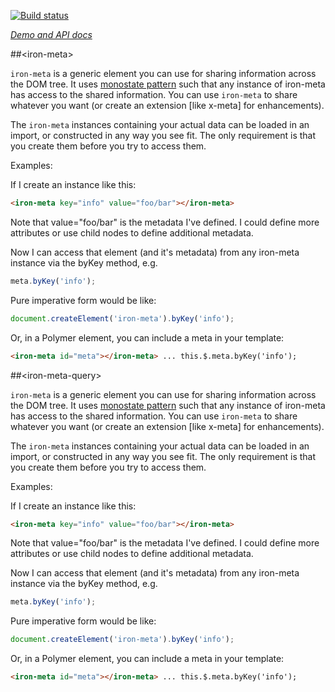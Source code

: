 <!---

This README is automatically generated from the comments in these files:
iron-meta.html

Edit those files, and our readme bot will duplicate them over here!
Edit this file, and the bot will squash your changes :)

The bot does some handling of markdown. Please file a bug if it does the wrong
thing! https://github.com/PolymerLabs/tedium/issues

-->

[![Build status](https://travis-ci.org/PolymerElements/iron-meta.svg?branch=master)](https://travis-ci.org/PolymerElements/iron-meta)

_[Demo and API docs](https://elements.polymer-project.org/elements/iron-meta)_

##&lt;iron-meta&gt;

`iron-meta` is a generic element you can use for sharing information across the DOM tree. It uses [monostate pattern](http://c2.com/cgi/wiki?MonostatePattern) such that any instance of iron-meta has access to the shared information. You can use `iron-meta` to share whatever you want (or create an extension [like x-meta] for enhancements).

The `iron-meta` instances containing your actual data can be loaded in an import, or constructed in any way you see fit. The only requirement is that you create them before you try to access them.

Examples:

If I create an instance like this:

```html
<iron-meta key="info" value="foo/bar"></iron-meta>
```

Note that value="foo/bar" is the metadata I've defined. I could define more attributes or use child nodes to define additional metadata.

Now I can access that element (and it's metadata) from any iron-meta instance via the byKey method, e.g.

```javascript
meta.byKey('info');
```

Pure imperative form would be like:

```javascript
document.createElement('iron-meta').byKey('info');
```

Or, in a Polymer element, you can include a meta in your template:

```html
<iron-meta id="meta"></iron-meta> ... this.$.meta.byKey('info');
```

##&lt;iron-meta-query&gt;

`iron-meta` is a generic element you can use for sharing information across the DOM tree. It uses [monostate pattern](http://c2.com/cgi/wiki?MonostatePattern) such that any instance of iron-meta has access to the shared information. You can use `iron-meta` to share whatever you want (or create an extension [like x-meta] for enhancements).

The `iron-meta` instances containing your actual data can be loaded in an import, or constructed in any way you see fit. The only requirement is that you create them before you try to access them.

Examples:

If I create an instance like this:

```html
<iron-meta key="info" value="foo/bar"></iron-meta>
```

Note that value="foo/bar" is the metadata I've defined. I could define more attributes or use child nodes to define additional metadata.

Now I can access that element (and it's metadata) from any iron-meta instance via the byKey method, e.g.

```javascript
meta.byKey('info');
```

Pure imperative form would be like:

```javascript
document.createElement('iron-meta').byKey('info');
```

Or, in a Polymer element, you can include a meta in your template:

```html
<iron-meta id="meta"></iron-meta> ... this.$.meta.byKey('info');
```

